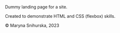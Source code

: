 Dummy landing page for a site.

Created to demonstrate HTML and CSS (flexbox) skills.

© Maryna Snihurska, 2023
